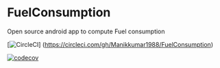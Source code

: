 # FuelConsumption
Open source android app to compute Fuel consumption

[![CircleCI](https://circleci.com/gh/Manikkumar1988/FuelConsumption.svg?style=svg)]
(https://circleci.com/gh/Manikkumar1988/FuelConsumption)

[![codecov](https://codecov.io/gh/Manikkumar1988/FuelConsumption/branch/master/graph/badge.svg)](https://codecov.io/gh/Manikkumar1988/FuelConsumption)
